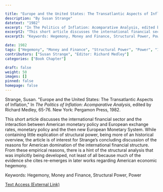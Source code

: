 ```yaml
---

title: "Europe and the United States: The Transatlantic Aspects of Inflation"
description: "By Susan Strange"
datetext: "1982"
excerpt: "In The Politics of Inflation: Acomparative Analysis, edited by Richard Medley, 65-76. New York: Pergamon Press, 1982."
excerpt2: "This short article discusses the international financial sector and the interaction between American monetary policy and European exchange rates, monetary policy and the then new European Monetary System. While containing little explication of structural power, being more of an historical overview, the article is of interest for Strange’s concluding discussion of the reasons for American domination of the international financial structure. From these empirical reasons, there is a hint of the structural analysis that was implicitly being developed, not least of all because much of the evidence she cites re-emerges in later works regarding American economic hegemony."
excerpt3: "Keywords: Hegemony, Money and Finance, Structural Power, Power"

date: 1982
tags: ["Hegemony", "Money and Finance", "Structural Power", "Power", "1980's", "Susan Strange"]
contributors: ["Susan Strange", "Editor: Richard Medley"]
categories: ["Book Chapter"]

draft: false
weight: 50
images: []
pinned: false
homepage: false
---
```


Strange, Susan. "Europe and the United States: The Transatlantic Aspects of Inflation," In <i>The Politics of Inflation: Acomparative Analysis</i>, edited by Richard Medley, 65-76. New York: Pergamon Press, 1982.

This short article discusses the international financial sector and the interaction between American monetary policy and European exchange rates, monetary policy and the then new European Monetary System. While containing little explication of structural power, being more of an historical overview, the article is of interest for Strange’s concluding discussion of the reasons for American domination of the international financial structure. From these empirical reasons, there is a hint of the structural analysis that was implicitly being developed, not least of all because much of the evidence she cites re-emerges in later works regarding American economic hegemony.

Keywords: Hegemony, Money and Finance, Structural Power, Power

[Text Access (External Link)](https://shop.elsevier.com/books/the-politics-of-inflation/medley/978-0-08-024625-3)
